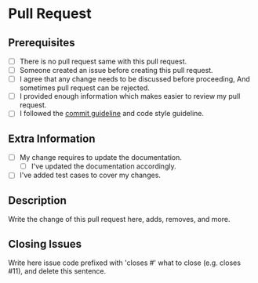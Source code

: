 # Pull Request

## Prerequisites

- [ ] There is no pull request same with this pull request.
- [ ] Someone created an issue before creating this pull request.
- [ ] I agree that any change needs to be discussed before proceeding, And sometimes pull request can be rejected.
- [ ] I provided enough information which makes easier to review my pull request.
- [ ] I followed the [commit guideline](https://conventionalcommits.org) and code style guideline.

## Extra Information

- [ ] My change requires to update the documentation.
  - [ ] I've updated the documentation accordingly.
- [ ] I've added test cases to cover my changes.

## Description

Write the change of this pull request here, adds, removes, and more.

## Closing Issues

Write here issue code prefixed with 'closes #' what to close (e.g. closes #11), and delete this sentence.
